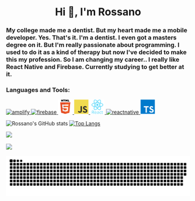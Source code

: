 <h1 align="center">Hi 👋, I'm Rossano</h1>
<h3 align="left">My college made me a dentist. But my heart made me a mobile developer. Yes. That's it. I'm a dentist. I even got a masters degree on it. But I'm really passionate about programming. I used to do it as a kind of therapy but now I've decided to make this my profession. So I am changing my career.. I really like React Native and Firebase. Currently studying to get better at it.</h3>

<h3 align="left">Languages and Tools:</h3>
<p align="left"> <a href="https://aws.amazon.com/amplify/" target="_blank" rel="noreferrer"> <img src="https://docs.amplify.aws/assets/logo-dark.svg" alt="amplify" width="40" height="40"/> </a> <a href="https://firebase.google.com/" target="_blank" rel="noreferrer"> <img src="https://www.vectorlogo.zone/logos/firebase/firebase-icon.svg" alt="firebase" width="40" height="40"/> </a> <a href="https://www.w3.org/html/" target="_blank" rel="noreferrer"> <img src="https://raw.githubusercontent.com/devicons/devicon/master/icons/html5/html5-original-wordmark.svg" alt="html5" width="40" height="40"/> </a> <a href="https://developer.mozilla.org/en-US/docs/Web/JavaScript" target="_blank" rel="noreferrer"> <img src="https://raw.githubusercontent.com/devicons/devicon/master/icons/javascript/javascript-original.svg" alt="javascript" width="40" height="40"/> </a> <a href="https://reactjs.org/" target="_blank" rel="noreferrer"> <img src="https://raw.githubusercontent.com/devicons/devicon/master/icons/react/react-original-wordmark.svg" alt="react" width="40" height="40"/> </a> <a href="https://reactnative.dev/" target="_blank" rel="noreferrer"> <img src="https://reactnative.dev/img/header_logo.svg" alt="reactnative" width="40" height="40"/> </a> <a href="https://www.typescriptlang.org/" target="_blank" rel="noreferrer"> <img src="https://raw.githubusercontent.com/devicons/devicon/master/icons/typescript/typescript-original.svg" alt="typescript" width="40" height="40"/> </a> </p>

![Rossano's GitHub stats](https://github-readme-stats.vercel.app/api?username=rossanodr&show_icons=true&theme=radical)
[![Top Langs](https://github-readme-stats.vercel.app/api/top-langs/?username=rossanodr&langs_count=8&theme=radical&layout=compact)](https://github.com/rossanodr/github-readme-stats)

<div> 
  <a href="https://instagram.com/rossanovdr" target="_blank"><img src="https://img.shields.io/badge/-Instagram-%23E4405F?style=for-the-badge&logo=instagram&logoColor=white" target="_blank"></a>


<a href = "mailto:rossanovdrs@gmail.com"><img src="https://img.shields.io/badge/-Gmail-%23333?style=for-the-badge&logo=gmail&logoColor=white" target="_blank"></a>



  ![Snake animation](https://github.com/rossanodr/rossanodr/blob/output/github-contribution-grid-snake.svg)

</div>
